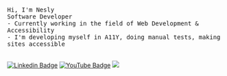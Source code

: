 <div align="left"> 
    <samp> Hi, I'm Nesly </samp> <br/>
    <samp> Software Developer </samp> <br/>
    <samp> - Currently working in the field of Web Development & Accessibility  </samp> <br>
    <samp> - I'm developing myself in A11Y, doing manual tests, making sites accessible </samp>
 <div> 
<br>

[![Linkedin Badge](https://img.shields.io/badge/-Linkedin-black?style=flat-quare&labelColor=black&logo=linkedin&logoColor=white&link=link)](https://www.linkedin.com/in/neslihan-atasever-287952211/)
[![YouTube Badge](https://img.shields.io/badge/-YouTube-black?style=flat-quare&labelColor=black&logo=youtube&logoColor=white&link=link)](https://www.youtube.com/channel/UCdSphJV6wDEQ8P7vI9dxhUA)
 <a href="https://github.com/neslihanatasever/github-profile-views-counter">
  <img src="https://komarev.com/ghpvc/?username=neslihanatasever&color=000000">
</a>
